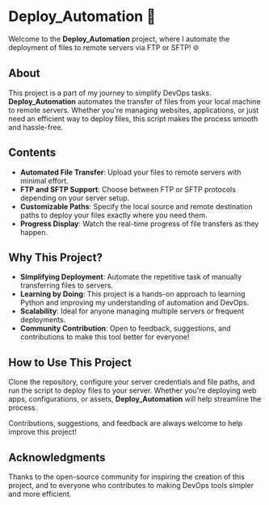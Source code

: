 # Deploy_Automation 🚀

Welcome to the **Deploy_Automation** project, where I automate the deployment of files to remote servers via FTP or SFTP! 🌐

## About

This project is a part of my journey to simplify DevOps tasks. **Deploy_Automation** automates the transfer of files from your local machine to remote servers. Whether you're managing websites, applications, or just need an efficient way to deploy files, this script makes the process smooth and hassle-free.

## Contents

- **Automated File Transfer**: Upload your files to remote servers with minimal effort.
- **FTP and SFTP Support**: Choose between FTP or SFTP protocols depending on your server setup.
- **Customizable Paths**: Specify the local source and remote destination paths to deploy your files exactly where you need them.
- **Progress Display**: Watch the real-time progress of file transfers as they happen.

## Why This Project?

- **Simplifying Deployment**: Automate the repetitive task of manually transferring files to servers.
- **Learning by Doing**: This project is a hands-on approach to learning Python and improving my understanding of automation and DevOps.
- **Scalability**: Ideal for anyone managing multiple servers or frequent deployments.
- **Community Contribution**: Open to feedback, suggestions, and contributions to make this tool better for everyone!

## How to Use This Project

Clone the repository, configure your server credentials and file paths, and run the script to deploy files to your server. Whether you're deploying web apps, configurations, or assets, **Deploy_Automation** will help streamline the process.

Contributions, suggestions, and feedback are always welcome to help improve this project!

## Acknowledgments

Thanks to the open-source community for inspiring the creation of this project, and to everyone who contributes to making DevOps tools simpler and more efficient.
